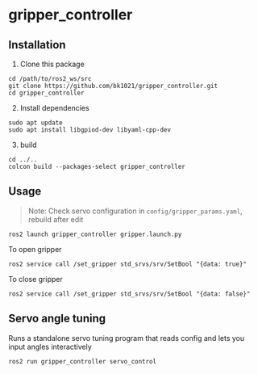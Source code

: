 # gripper_controller

## Installation
1) Clone this package
```
cd /path/to/ros2_ws/src
git clone https://github.com/bk1021/gripper_controller.git
cd gripper_controller
```
2) Install dependencies
```
sudo apt update
sudo apt install libgpiod-dev libyaml-cpp-dev
```
3) build
```
cd ../..
colcon build --packages-select gripper_controller
```

## Usage
> Note: Check servo configuration in `config/gripper_params.yaml`, rebuild after edit
```
ros2 launch gripper_controller gripper.launch.py
```
To open gripper
```
ros2 service call /set_gripper std_srvs/srv/SetBool "{data: true}"
```
To close gripper
```
ros2 service call /set_gripper std_srvs/srv/SetBool "{data: false}"
```

## Servo angle tuning
Runs a standalone servo tuning program that reads config and lets you input angles interactively
```
ros2 run gripper_controller servo_control
```
